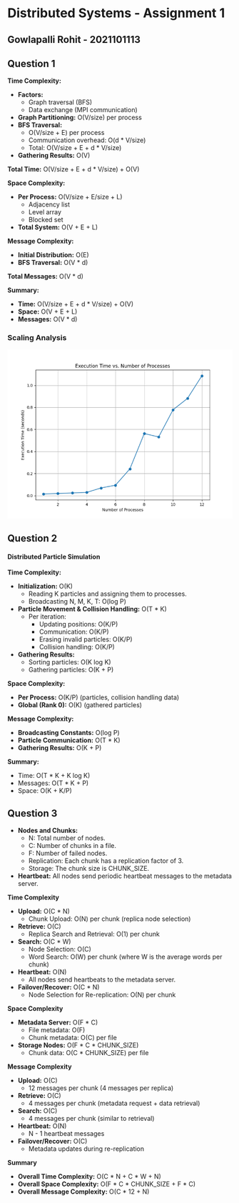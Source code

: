 # Distributed Systems - Assignment 1
## Gowlapalli Rohit - 2021101113

## Question 1

**Time Complexity:**

* **Factors:**
    * Graph traversal (BFS)
    * Data exchange (MPI communication)
* **Graph Partitioning:** O(V/size) per process
* **BFS Traversal:** 
    * O(V/size + E) per process
    * Communication overhead: O(d * V/size) 
    * Total: O(V/size + E + d * V/size)
* **Gathering Results:** O(V)

**Total Time:** O(V/size + E + d * V/size) + O(V)

**Space Complexity:**

* **Per Process:** O(V/size + E/size + L) 
    * Adjacency list
    * Level array
    * Blocked set
* **Total System:** O(V + E + L)

**Message Complexity:**

* **Initial Distribution:** O(E) 
* **BFS Traversal:** O(V * d) 

**Total Messages:** O(V * d)

**Summary:**

* **Time:** O(V/size + E + d * V/size) + O(V)
* **Space:** O(V + E + L)
* **Messages:** O(V * d)

### Scaling Analysis

![Scaling Analysis](./Q1.png)


## Question 2

#### Distributed Particle Simulation

**Time Complexity:**

* **Initialization:** O(K) 
    * Reading K particles and assigning them to processes.
    * Broadcasting N, M, K, T: O(log P) 
* **Particle Movement & Collision Handling:** O(T * K)
    * Per iteration: 
        * Updating positions: O(K/P) 
        * Communication: O(K/P) 
        * Erasing invalid particles: O(K/P)
        * Collision handling: O(K/P)
* **Gathering Results:** 
    * Sorting particles: O(K log K)
    * Gathering particles: O(K + P)

**Space Complexity:**

* **Per Process:** O(K/P) (particles, collision handling data)
* **Global (Rank 0):** O(K) (gathered particles)

**Message Complexity:**

* **Broadcasting Constants:** O(log P)
* **Particle Communication:** O(T * K)
* **Gathering Results:** O(K + P)

**Summary:**

* Time: O(T * K + K log K)
* Messages: O(T * K + P)
* Space: O(K + K/P)


## Question 3
* **Nodes and Chunks:**
    * N: Total number of nodes.
    * C: Number of chunks in a file.
    * F: Number of failed nodes.
    * Replication: Each chunk has a replication factor of 3.
    * Storage: The chunk size is CHUNK_SIZE.
* **Heartbeat:** All nodes send periodic heartbeat messages to the metadata server.

**Time Complexity**

* **Upload:** O(C * N) 
    * Chunk Upload: O(N) per chunk (replica node selection)
* **Retrieve:** O(C)
    * Replica Search and Retrieval: O(1) per chunk
* **Search:** O(C * W) 
    * Node Selection: O(C)
    * Word Search: O(W) per chunk (where W is the average words per chunk)
* **Heartbeat:** O(N) 
    * All nodes send heartbeats to the metadata server.
* **Failover/Recover:** O(C * N) 
    * Node Selection for Re-replication: O(N) per chunk

**Space Complexity**

* **Metadata Server:** O(F * C)
    * File metadata: O(F)
    * Chunk metadata: O(C) per file
* **Storage Nodes:** O(F * C * CHUNK_SIZE)
    * Chunk data: O(C * CHUNK_SIZE) per file

**Message Complexity**

* **Upload:** O(C)
    * 12 messages per chunk (4 messages per replica)
* **Retrieve:** O(C)
    * 4 messages per chunk (metadata request + data retrieval)
* **Search:** O(C)
    * 4 messages per chunk (similar to retrieval)
* **Heartbeat:** O(N)
    * N - 1 heartbeat messages
* **Failover/Recover:** O(C)
    * Metadata updates during re-replication

**Summary**
* **Overall Time Complexity:** O(C * N + C * W + N) 
* **Overall Space Complexity:** O(F * C * CHUNK_SIZE + F * C) 
* **Overall Message Complexity:** O(C * 12 + N)
